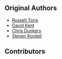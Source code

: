 Original Authors
----------------

 * [Russell Toris](rctoris@wpi.edu)
 * [David Kent](davidkent@wpi.edu)
 * [Chris Dunkers](cmdunkers@wpi.edu)
 * [Steven Kordell](spkordell@wpi.edu)

Contributors
------------
